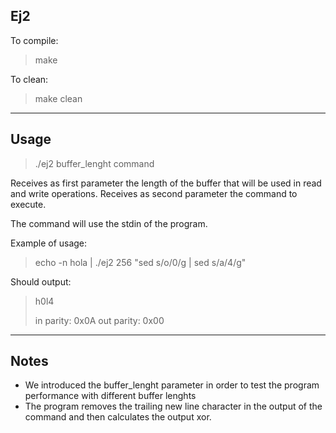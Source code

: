 ## Ej2 ##

To compile:

>make

To clean:

>make clean

-----------------------------------------

## Usage ##

>./ej2 buffer_lenght command

Receives as first parameter the length of the buffer that will be used in read and write operations. 
Receives as second parameter the command to execute.

The command will use the stdin of the program.

Example of usage:

>echo -n hola | ./ej2 256 "sed s/o/0/g | sed s/a/4/g"

Should output:

>h0l4
>
>in parity: 0x0A
>out parity: 0x00

-------------------------------------------

## Notes ##
* We introduced the buffer_lenght parameter in order to test the program performance with different buffer lenghts
* The program removes the trailing new line character in the output of the command and then calculates the output xor.
